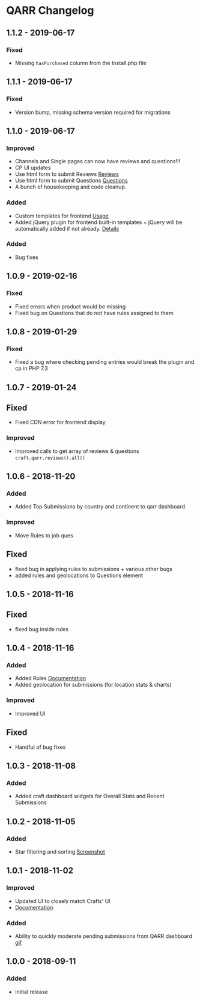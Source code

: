 # QARR Changelog

## 1.1.2 - 2019-06-17

### Fixed
- Missing `hasPurchased` column from the Install.php file

## 1.1.1 - 2019-06-17

### Fixed
- Version bump, missing schema version required for migrations

## 1.1.0 - 2019-06-17

### Improved
- Channels and Single pages can now have reviews and questions!!!
- CP UI updates
- Use html form to submit Reviews [Reviews](https://docs.qarr.tools/custom/reviews) 
- Use html form to submit Questions [Questions](https://docs.qarr.tools/custom/questions)
- A bunch of housekeeping and code cleanup.

### Added
- Custom templates for frontend [Usage](https://docs.qarr.tools/custom/templates)
- Added jQuery plugin for frontend built-in templates + jQuery will be automatically added if not already. [Details](https://docs.qarr.tools/core/details)

### Added
- Bug fixes


## 1.0.9 - 2019-02-16

### Fixed
- Fixed errors when product would be missing
- Fixed bug on Questions that do not have rules assigned to them

## 1.0.8 - 2019-01-29

### Fixed
- Fixed a bug where checking pending entries would break the plugin and cp in PHP 7.3

## 1.0.7 - 2019-01-24

## Fixed
- Fixed CDN error for frontend display

### Improved
- Improved calls to get array of reviews & questions `craft.qarr.reviews().all()`

## 1.0.6 - 2018-11-20

### Added
- Added Top Submissions by country and continent to qarr dashboard.

### Improved
- Move Rules to job ques

## Fixed
- fixed bug in applying rules to submissions + various other bugs
- added rules and geolocations to Questions element


## 1.0.5 - 2018-11-16

## Fixed
- fixed bug inside rules 

## 1.0.4 - 2018-11-16

### Added
- Added Rules [Documentation](https://docs.qarr.tools/rules)
- Added geolocation for submissions (for location stats & charts)

### Improved
- Improved UI

## Fixed
- Handful of bug fixes

## 1.0.3 - 2018-11-08

### Added
- Added craft dashboard widgets for Overall Stats and Recent Submissions

## 1.0.2 - 2018-11-05

### Added
- Star filtering and sorting [Screenshot](https://s3-us-west-2.amazonaws.com/qarr/demos/filter-sorting.jpg)

## 1.0.1 - 2018-11-02

### Improved
- Updated UI to closely match Crafts' UI
- [Documentation](https://docs.qarr.tools)

### Added
- Ability to quickly moderate pending submissions from QARR dashboard [gif](https://s3-us-west-2.amazonaws.com/qarr/demos/quick-moderate.gif)

## 1.0.0 - 2018-09-11

### Added
- Initial release
